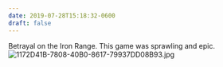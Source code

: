 ```yaml
---
date: 2019-07-28T15:18:32-0600
draft: false
---
```




Betrayal on the Iron Range. This game was sprawling and epic. ![1172D41B-7808-40B0-8617-79937DD08B93.jpg](http://ianwhitney.micro.blog/uploads/2019/5ed1083134.jpg)



